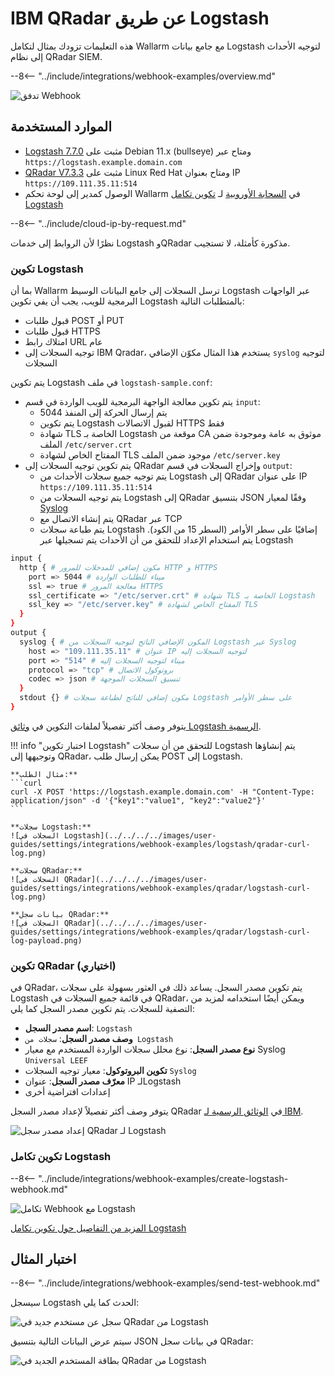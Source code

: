 # IBM QRadar عن طريق Logstash

هذه التعليمات تزودك بمثال لتكامل Wallarm مع جامع بيانات Logstash لتوجيه الأحداث إلى نظام QRadar SIEM.

--8<-- "../include/integrations/webhook-examples/overview.md"

![تدفق Webhook](../../../../images/user-guides/settings/integrations/webhook-examples/logstash/qradar-scheme.png)

## الموارد المستخدمة

* [Logstash 7.7.0](#logstash-configuration) مثبت على Debian 11.x (bullseye) ومتاح عبر `https://logstash.example.domain.com`
* [QRadar V7.3.3](#qradar-configuration-optional) مثبت على Linux Red Hat ومتاح بعنوان IP `https://109.111.35.11:514`
* الوصول كمدير إلى لوحة تحكم Wallarm في [السحابة الأوروبية](https://my.wallarm.com) لـ [تكوين تكامل Logstash](#configuration-of-logstash-integration)

--8<-- "../include/cloud-ip-by-request.md"

نظرًا لأن الروابط إلى خدمات Logstash وQRadar مذكورة كأمثلة، لا تستجيب.

### تكوين Logstash

بما أن Wallarm ترسل السجلات إلى جامع البيانات الوسيط Logstash عبر الواجهات البرمجية للويب، يجب أن يفي تكوين Logstash بالمتطلبات التالية:

* قبول طلبات POST أو PUT
* قبول طلبات HTTPS
* امتلاك رابط URL عام
* توجيه السجلات إلى IBM Qradar، يستخدم هذا المثال مكوّن الإضافي `syslog` لتوجيه السجلات

يتم تكوين Logstash في ملف `logstash-sample.conf`:

* يتم تكوين معالجة الواجهة البرمجية للويب الواردة في قسم `input`:
    * يتم إرسال الحركة إلى المنفذ 5044
    * يتم تكوين Logstash لقبول الاتصالات HTTPS فقط
    * شهادة TLS الخاصة بـ Logstash موقعة من CA موثوق به عامة وموجودة ضمن الملف `/etc/server.crt`
    * المفتاح الخاص لشهادة TLS موجود ضمن الملف `/etc/server.key`
* يتم تكوين توجيه السجلات إلى QRadar وإخراج السجلات في قسم `output`:
    * يتم توجيه جميع سجلات الأحداث من Logstash إلى QRadar على عنوان IP `https://109.111.35.11:514`
    * يتم توجيه السجلات من Logstash إلى QRadar بتنسيق JSON وفقًا لمعيار [Syslog](https://en.wikipedia.org/wiki/Syslog)
    * يتم إنشاء الاتصال مع QRadar عبر TCP
    * يتم طباعة سجلات Logstash إضافيًا على سطر الأوامر (السطر 15 من الكود). يتم استخدام الإعداد للتحقق من أن الأحداث يتم تسجيلها عبر Logstash

```bash linenums="1"
input {
  http { # مكون إضافي للمدخلات للمرور HTTP و HTTPS
    port => 5044 # ميناء للطلبات الواردة
    ssl => true # معالجة المرور HTTPS
    ssl_certificate => "/etc/server.crt" # شهادة TLS الخاصة بـ Logstash
    ssl_key => "/etc/server.key" # المفتاح الخاص لشهادة TLS
  }
}
output {
  syslog { # المكون الإضافي الناتج لتوجيه السجلات من Logstash عبر Syslog
    host => "109.111.35.11" # عنوان IP لتوجيه السجلات إليه
    port => "514" # ميناء لتوجيه السجلات إليه
    protocol => "tcp" # بروتوكول الاتصال
    codec => json # تنسيق السجلات الموجهة
  }
  stdout {} # مكون إضافي للناتج لطباعة سجلات Logstash على سطر الأوامر
}
```

يتوفر وصف أكثر تفصيلاً لملفات التكوين في [وثائق Logstash الرسمية](https://www.elastic.co/guide/en/logstash/current/configuration-file-structure.html).

!!! info "اختبار تكوين Logstash"
    للتحقق من أن سجلات Logstash يتم إنشاؤها وتوجيهها إلى QRadar، يمكن إرسال طلب POST إلى Logstash.

    **مثال الطلب:**
    ```curl
    curl -X POST 'https://logstash.example.domain.com' -H "Content-Type: application/json" -d '{"key1":"value1", "key2":"value2"}'
    ```

    **سجلات Logstash:**
    ![السجلات في Logstash](../../../../images/user-guides/settings/integrations/webhook-examples/logstash/qradar-curl-log.png)

    **سجلات QRadar:**
    ![السجلات في QRadar](../../../../images/user-guides/settings/integrations/webhook-examples/qradar/logstash-curl-log.png)

    **بيانات سجل QRadar:**
    ![السجلات في QRadar](../../../../images/user-guides/settings/integrations/webhook-examples/qradar/logstash-curl-log-payload.png)

### تكوين QRadar (اختياري)

في QRadar، يتم تكوين مصدر السجل. يساعد ذلك في العثور بسهولة على سجلات Logstash في قائمة جميع السجلات في QRadar، ويمكن أيضًا استخدامه لمزيد من التصفية للسجلات. يتم تكوين مصدر السجل كما يلي:

* **اسم مصدر السجل**: `Logstash`
* **وصف مصدر السجل**: `سجلات من Logstash`
* **نوع مصدر السجل**: نوع محلل سجلات الواردة المستخدم مع معيار Syslog `Universal LEEF`
* **تكوين البروتوكول**: معيار توجيه السجلات `Syslog`
* **معرّف مصدر السجل**: عنوان IP لـLogstash
* إعدادات افتراضية أخرى

يتوفر وصف أكثر تفصيلاً لإعداد مصدر السجل QRadar في [الوثائق الرسمية لـ IBM](https://www.ibm.com/support/knowledgecenter/en/SS42VS_DSM/com.ibm.dsm.doc/b_dsm_guide.pdf?origURL=SS42VS_DSM/b_dsm_guide.pdf).

![إعداد مصدر سجل QRadar لـ Logstash](../../../../images/user-guides/settings/integrations/webhook-examples/qradar/logstash-setup.png)

### تكوين تكامل Logstash

--8<-- "../include/integrations/webhook-examples/create-logstash-webhook.md"

![تكامل Webhook مع Logstash](../../../../images/user-guides/settings/integrations/add-logstash-integration.png)

[المزيد من التفاصيل حول تكوين تكامل Logstash](../logstash.md)

## اختبار المثال

--8<-- "../include/integrations/webhook-examples/send-test-webhook.md"

سيسجل Logstash الحدث كما يلي:

![سجل عن مستخدم جديد في QRadar من Logstash](../../../../images/user-guides/settings/integrations/webhook-examples/logstash/qradar-user-log.png)

سيتم عرض البيانات التالية بتنسيق JSON في بيانات سجل QRadar:

![بطاقة المستخدم الجديد في QRadar من Logstash](../../../../images/user-guides/settings/integrations/webhook-examples/qradar/logstash-user.png)